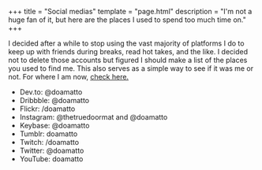 +++
title = "Social medias"
template = "page.html"
description = "I'm not a huge fan of it, but here are the places I used to spend too much time on."
+++

I decided after a while to stop using the vast majority of platforms I do to keep up with friends during breaks, read hot takes, and the like. I decided not to delete those accounts but figured I should make a list of the places you used to find me. This also serves as a simple way to see if it was me or not. For where I am now, [check here.](/contact)

- Dev.to: @doamatto
- Dribbble: @doamatto
- Flickr: /doamatto
- Instagram: @thetruedoormat and @doamatto
- Keybase: @doamatto
- Tumblr: doamatto
- Twitch: /doamatto
- Twitter: @doamatto
- YouTube: doamatto
